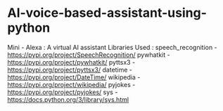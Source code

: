 # AI-voice-based-assistant-using-python
Mini - Alexa : A virtual AI assistant 
Libraries Used : 
speech_recognition - https://pypi.org/project/SpeechRecognition/ 
pywhatkit - https://pypi.org/project/pywhatkit/ 
pyttsx3 - https://pypi.org/project/pyttsx3/ 
datetime - https://pypi.org/project/DateTime/ 
wikipedia - https://pypi.org/project/wikipedia/ 
pyjokes - https://pypi.org/project/pyjokes/ 
sys - https://docs.python.org/3/library/sys.html 
